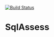 [![Build Status](https://travis-ci.com/vladstoick/fyp_sql_assess.svg?token=eN2aKbJE6VKG7yYiEpbw&branch=master)](https://travis-ci.com/vladstoick/fyp_sql_assess)

# SqlAssess
